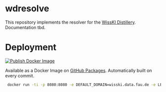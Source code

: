# wdresolve

This repository implements the resolver for the [WissKI Distillery](https://github.com/FAU-CDI/wisski-distillery).
Documentation tbd.


# Deployment

[![Publish Docker Image](https://github.com/FAU-CDI/wdresolve/actions/workflows/docker.yml/badge.svg)](https://github.com/FAU-CDI/wdresolve/actions/workflows/docker.yml)

Available as a Docker Image on [GitHub Packages](https://github.com/FAU-CDI/wdresolve/pkgs/container/wdresolve).
Automatically built on every commit.

```bash
 docker run -ti -p 8080:8080 -e DEFAULT_DOMAIN=wisski.data.fau.de -e LEGACY_DOMAIN=wisski.agfd.fau.de -e PREFIX_FILE=/prefixes -v $(pwd)/cmd/wdresolve/prefixes.example:/prefixes:ro ghcr.io/fau-cdi/wdresolve
```
